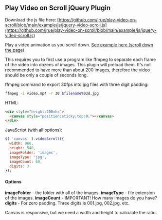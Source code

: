 Play Video on Scroll jQuery Plugin
-----------------------------

Download the js file here:
[https://github.com/jrue/play-video-on-scroll/blob/main/example/js/jquery-video-scroll.js](https://github.com/jrue/play-video-on-scroll/blob/main/example/js/jquery-video-scroll.js)

Play a video animation as you scroll down. [See example here (scroll down the page)](https://jrue.github.io/play-video-on-scroll/example/)

This requires you to first use a program like ffmpeg to separate each frame of the video into dozens of images. This plugin will preload them. It's not recommended to have more than about 200 images, therefore the video should be only a couple of seconds long.

ffmpeg command to export 30fps into jpg files with three digit padding:

```bash
ffmpeg -i video.mp4 -r 30 $filename%03d.jpg
```

HTML:

```html
<div style="height:200vh;">
  <canvas style="position:sticky;top:0;"></canvas>
</div>
```

JavaScript (with all options):

```javascript
$( 'canvas' ).videoScroll({
  width: 960,
  height: 540,
  imageFolder: 'images',
  imageType: 'jpg',
  imageCount: 60,
  digits: 3
});
```

#### Options

**imageFolder** - the folder with all of the images.
**imageType** - file extension of the images.
**imageCount** - IMPORTANT! How many images do you have?
**digits** - For zero padding. Three digits is 001.jpg, 002.jpg, etc.

Canvas is responsive, but we need a width and height to calculate the ratio.



